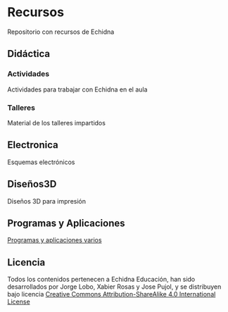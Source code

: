 # Recursos
Repositorio con recursos de Echidna
## Didáctica

### Actividades
Actividades para trabajar con Echidna en el aula
### Talleres
Material de los talleres impartidos
## Electronica
Esquemas electrónicos
## Diseños3D
Diseños 3D para impresión
## Programas y Aplicaciones
[Programas y aplicaciones varios](https://github.com/EchidnaShield/Recursos/tree/master/Programas_y_Aplicaciones)
## Licencia
Todos los contenidos pertenecen a Echidna Educación, han sido desarrollados por Jorge Lobo, Xabier Rosas y Jose Pujol, y se distribuyen bajo licencia [Creative Commons Attribution-ShareAlike 4.0 International License](http://creativecommons.org/licenses/by-sa/4.0/)

